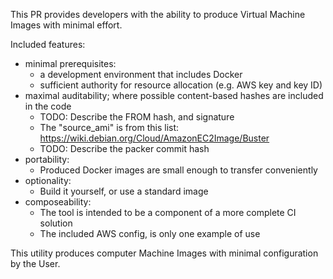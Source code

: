 This PR provides developers with the ability to produce Virtual Machine Images with minimal effort.

Included features:

* minimal prerequisites:
     - a development environment that includes Docker
     - sufficient authority for resource allocation (e.g. AWS key and key ID)
* maximal auditability; where possible content-based hashes are included in the code
     - TODO: Describe the FROM hash, and signature
     - The "source_ami" is from this list: https://wiki.debian.org/Cloud/AmazonEC2Image/Buster
     - TODO: Describe the packer commit hash
* portability:
     - Produced Docker images are small enough to transfer conveniently
* optionality:
     - Build it yourself, or use a standard image
* composeability:
    - The tool is intended to be a component of a more complete CI solution
    - The included AWS config, is only one example of use

This utility produces computer Machine Images with minimal configuration by the User.

